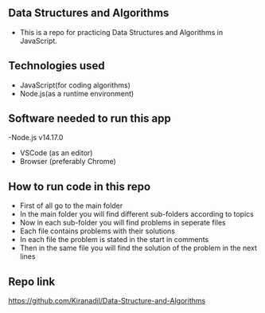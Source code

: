 ## Data Structures and Algorithms

- This is a repo for practicing Data Structures and Algorithms in JavaScript.


## Technologies used
- JavaScript(for coding algorithms)
- Node.js(as a runtime environment)

## Software needed to run this app
-Node.js v14.17.0
- VSCode (as an editor)
- Browser (preferably Chrome)

## How to run code in this repo
- First of all go to the main folder
- In the main folder you will find different sub-folders according to topics
- Now in each sub-folder you will find problems in seperate files
- Each file contains problems with their solutions
- In each file the problem is stated in the start in comments
- Then in the same file you will find the solution of the problem in the   next lines

## Repo link
https://github.com/Kiranadil/Data-Structure-and-Algorithms
